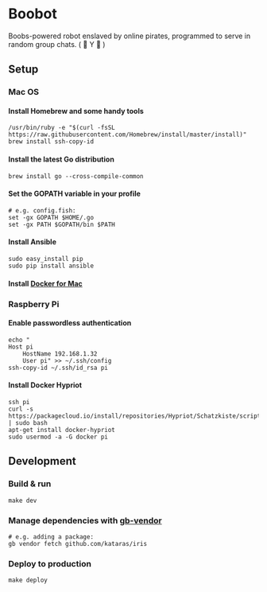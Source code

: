 # Boobot

Boobs-powered robot enslaved by online pirates, programmed to serve in random group chats. ( 🤖 Y 🤖 )

## Setup

### Mac OS

#### Install Homebrew and some handy tools
	/usr/bin/ruby -e "$(curl -fsSL https://raw.githubusercontent.com/Homebrew/install/master/install)"
	brew install ssh-copy-id

#### Install the latest Go distribution
	brew install go --cross-compile-common

#### Set the GOPATH variable in your profile
	# e.g. config.fish:
	set -gx GOPATH $HOME/.go
	set -gx PATH $GOPATH/bin $PATH

#### Install Ansible
	sudo easy_install pip
	sudo pip install ansible

#### Install [Docker for Mac](https://docs.docker.com/docker-for-mac/)

### Raspberry Pi

#### Enable passwordless authentication
	echo "
	Host pi
	    HostName 192.168.1.32
	    User pi" >> ~/.ssh/config
	ssh-copy-id ~/.ssh/id_rsa pi

#### Install Docker Hypriot
	ssh pi
	curl -s https://packagecloud.io/install/repositories/Hypriot/Schatzkiste/script.deb.sh | sudo bash
	apt-get install docker-hypriot
	sudo usermod -a -G docker pi

## Development

### Build & run
	make dev

### Manage dependencies with [gb-vendor](https://godoc.org/github.com/constabulary/gb/cmd/gb-vendor)
	# e.g. adding a package:
	gb vendor fetch github.com/kataras/iris

### Deploy to production
	make deploy

